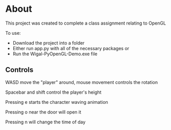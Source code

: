 # About
This project was created to complete a class assignment relating to OpenGL

To use:

* Download the project into a folder
* Either run app.py with all of the necessary packages or
* Run the Wigal-PyOpenGL-Demo.exe file

## Controls
WASD move the "player" around, mouse movement controls the rotation

Spacebar and shift control the player's height

Pressing e starts the character waving animation

Pressing o near the door will open it

Pressing n will change the time of day
